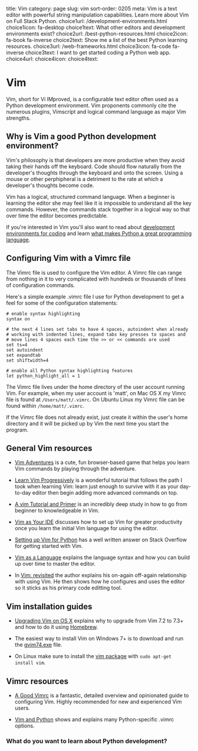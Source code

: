 title: Vim
category: page
slug: vim
sort-order: 0205
meta: Vim is a text editor with powerful string manipulation capabilities. Learn more about Vim on Full Stack Python.
choice1url: /development-environments.html
choice1icon: fa-desktop
choice1text: What other editors and development environments exist?
choice2url: /best-python-resources.html
choice2icon: fa-book fa-inverse
choice2text: Show me a list of the best Python learning resources.
choice3url: /web-frameworks.html
choice3icon: fa-code fa-inverse
choice3text: I want to get started coding a Python web app.
choice4url:
choice4icon:
choice4text:


# Vim
Vim, short for Vi IMproved, is a configurable text editor often used as
a Python development environment. Vim proponents commonly cite the numerous 
plugins, Vimscript and logical command language as major Vim strengths.


## Why is Vim a good Python development environment?
Vim's philosophy is that developers are more productive when they avoid 
taking their hands off the keyboard. Code should flow naturally from the 
developer's thoughts through the keyboard and onto the screen. Using a mouse 
or other perphipheral is a detriment to the rate at which a developer's 
thoughts become code.

Vim has a logical, structured command language. When a beginner is learning 
the editor she may feel like it is impossible to understand all the key 
commands. However, the commands stack together in a logical way so that over 
time the editor becomes predictable.

<div class="well see-also">
If you're interested in Vim you'll also want to read about 
<a href="/development-environments.html">development environments for coding</a>
and learn 
<a href="/why-use-python.html">what makes Python a great programming language</a>.
</div>


## Configuring Vim with a Vimrc file
The Vimrc file is used to configure the Vim editor. A Vimrc file can range
from nothing in it to very complicated with hundreds or thousands of lines
of configuration commands.

Here's a simple example .vimrc file I use for Python development to get a feel
for some of the configuration statements:

    # enable syntax highlighting
    syntax on

    # the next 4 lines set tabs to have 4 spaces, autoindent when already
    # working with indented lines, expand tabs key presses to spaces and
    # move lines 4 spaces each time the >> or << commands are used
    set ts=4
    set autoindent
    set expandtab
    set shiftwidth=4

    # enable all Python syntax highlighting features
    let python_highlight_all = 1


The Vimrc file lives under the home directory of the user account running
Vim. For example, when my user account is 'matt', on Mac OS X my Vimrc
file is found at ``/Users/matt/.vimrc``. On Ubuntu Linux my Vimrc file
can be found within ``/home/matt/.vimrc``. 

If the Vimrc file does not already exist, just create it within the user's
home directory and it will be picked up by Vim the next time you start the
program.



## General Vim resources
* [Vim Adventures](http://vim-adventures.com/) is a cute, fun browser-based
  game that helps you learn Vim commands by playing through the adventure.

* [Learn Vim Progressively](http://yannesposito.com/Scratch/en/blog/Learn-Vim-Progressively/)
  is a wonderful tutorial that follows the path I took when learning Vim:
  learn just enough to survive with it as your day-to-day editor then begin 
  adding more advanced commands on top.

* [A vim Tutorial and Primer](https://danielmiessler.com/study/vim/) is an
  incredibly deep study in how to go from beginner to knowledgeable in Vim.

* [Vim as Your IDE](http://haridas.in/vim-as-your-ide.html) discusses how to
  set up Vim for greater productivity once you learn the initial Vim language 
  for using the editor.

* [Setting up Vim for Python](http://stackoverflow.com/questions/9172802/setting-up-vim-for-python)
  has a well written answer on Stack Overflow for getting started with Vim.

* [Vim as a Language](http://benmccormick.org/2014/07/02/learning-vim-in-2014-vim-as-language/)
  explains the language syntax and how you can build up over time to master
  the editor.

* In [Vim: revisited](http://mislav.uniqpath.com/2011/12/vim-revisited/) the
  author explains his on-again off-again relationship with using Vim. He then
  shows how he configures and uses the editor so it sticks as his primary
  code editting tool.


## Vim installation guides
* [Upgrading Vim on OS X](http://prioritized.net/blog/upgrading-vim-on-os-x/)
  explains why to upgrade from Vim 7.2 to 7.3+ and how to do it using 
  [Homebrew](http://brew.sh/).

* The easiest way to install Vim on Windows 7+ is to download and run the 
  [gvim74.exe](http://www.vim.org/download.php#pc) file.

* On Linux make sure to install the 
  [vim package](https://launchpad.net/ubuntu/+source/vim) with
  ``sudo apt-get install vim``.


## Vimrc resources
* [A Good Vimrc](http://dougblack.io/words/a-good-vimrc.html) is a fantastic,
  detailed overview and opinionated guide to configuring Vim. Highly 
  recommended for new and experienced Vim users.

* [Vim and Python](https://justin.abrah.ms/vim/vim_and_python.html) shows
  and explains many Python-specific .vimrc options.


### What do you want to learn about Python development?
